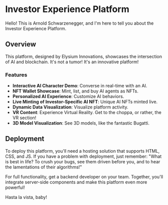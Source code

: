 
# Investor Experience Platform

Hello! This is Arnold Schwarzenegger, and I'm here to tell you about the Investor Experience Platform.

## Overview

This platform, designed by Elysium Innovations, showcases the intersection of AI and blockchain. It's not a tumor! It's an innovative platform!

### Features

- **Interactive AI Character Demo**: Converse in real-time with an AI.
- **NFT Wallet Showcase**: Mint, list, and buy AI agents as NFTs.
- **Personalized AI Experience**: Customize AI behaviors.
- **Live Minting of Investor-Specific AI NFT**: Unique AI NFTs minted live.
- **Dynamic Data Visualization**: Visualize platform activity.
- **VR Content**: Experience Virtual Reality. Get to the choppa, or rather, the VR section!
- **3D Model Visualization**: See 3D models, like the fantastic Bugatti.

## Deployment

To deploy this platform, you'll need a hosting solution that supports HTML, CSS, and JS. If you have a problem with deployment, just remember: "What is best in life? To crush your bugs, see them driven before you, and to hear the lamentations of their algorithms!"

For full functionality, get a backend developer on your team. Together, you'll integrate server-side components and make this platform even more powerful!

Hasta la vista, baby!
